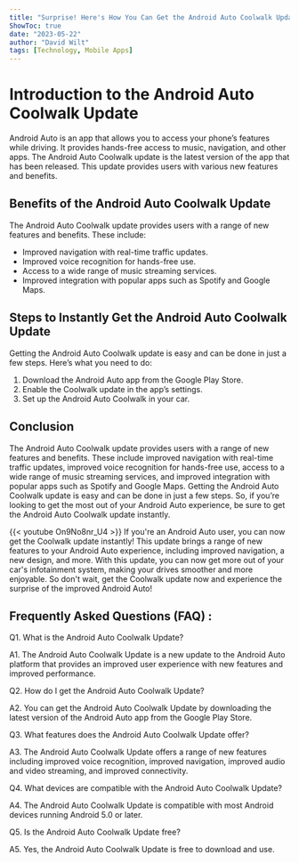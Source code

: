 ```yaml
---
title: "Surprise! Here's How You Can Get the Android Auto Coolwalk Update Instantly!"
ShowToc: true 
date: "2023-05-22"
author: "David Wilt" 
tags: [Technology, Mobile Apps]
---
```

# Introduction to the Android Auto Coolwalk Update

Android Auto is an app that allows you to access your phone’s features while driving. It provides hands-free access to music, navigation, and other apps. The Android Auto Coolwalk update is the latest version of the app that has been released. This update provides users with various new features and benefits.

## Benefits of the Android Auto Coolwalk Update

The Android Auto Coolwalk update provides users with a range of new features and benefits. These include: 

- Improved navigation with real-time traffic updates. 
- Improved voice recognition for hands-free use. 
- Access to a wide range of music streaming services. 
- Improved integration with popular apps such as Spotify and Google Maps.

## Steps to Instantly Get the Android Auto Coolwalk Update

Getting the Android Auto Coolwalk update is easy and can be done in just a few steps. Here’s what you need to do: 

1. Download the Android Auto app from the Google Play Store. 
2. Enable the Coolwalk update in the app’s settings. 
3. Set up the Android Auto Coolwalk in your car.

## Conclusion

The Android Auto Coolwalk update provides users with a range of new features and benefits. These include improved navigation with real-time traffic updates, improved voice recognition for hands-free use, access to a wide range of music streaming services, and improved integration with popular apps such as Spotify and Google Maps. Getting the Android Auto Coolwalk update is easy and can be done in just a few steps. So, if you’re looking to get the most out of your Android Auto experience, be sure to get the Android Auto Coolwalk update instantly.

{{< youtube On9No8nr_U4 >}} 
If you're an Android Auto user, you can now get the Coolwalk update instantly! This update brings a range of new features to your Android Auto experience, including improved navigation, a new design, and more. With this update, you can now get more out of your car's infotainment system, making your drives smoother and more enjoyable. So don't wait, get the Coolwalk update now and experience the surprise of the improved Android Auto!

## Frequently Asked Questions (FAQ) :
Q1. What is the Android Auto Coolwalk Update?

A1. The Android Auto Coolwalk Update is a new update to the Android Auto platform that provides an improved user experience with new features and improved performance.

Q2. How do I get the Android Auto Coolwalk Update?

A2. You can get the Android Auto Coolwalk Update by downloading the latest version of the Android Auto app from the Google Play Store.

Q3. What features does the Android Auto Coolwalk Update offer?

A3. The Android Auto Coolwalk Update offers a range of new features including improved voice recognition, improved navigation, improved audio and video streaming, and improved connectivity.

Q4. What devices are compatible with the Android Auto Coolwalk Update?

A4. The Android Auto Coolwalk Update is compatible with most Android devices running Android 5.0 or later.

Q5. Is the Android Auto Coolwalk Update free?

A5. Yes, the Android Auto Coolwalk Update is free to download and use.



